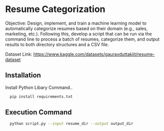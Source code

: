 # Resume Categorization
Objective: Design, implement, and train a machine learning model to automatically categorize resumes based on their domain (e.g., sales, marketing, etc.). Following this, develop a script that can be run via the command line to process a batch of resumes, categorize them, and output results to both directory structures and a CSV file.

Dataset Link: https://www.kaggle.com/datasets/gauravduttakiit/resume-dataset

## Installation

Install Python Libary Command..

```bash
  pip install requirements.txt
```

## Execution Command

```bash
  python script.py --input resume_dir --output output_dir
```

